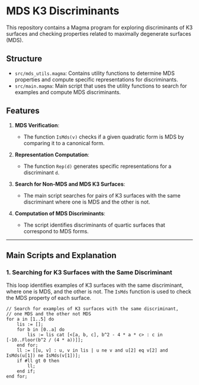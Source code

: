# MDS K3 Discriminants

This repository contains a Magma program for exploring discriminants of K3 surfaces and checking properties related to maximally degenerate surfaces (MDS).

## Structure

- `src/mds_utils.magma`: Contains utility functions to determine MDS properties and compute specific representations for discriminants.
- `src/main.magma`: Main script that uses the utility functions to search for examples and compute MDS discriminants.

## Features

1. **MDS Verification**:
   - The function `IsMds(v)` checks if a given quadratic form is MDS by comparing it to a canonical form.

2. **Representation Computation**:
   - The function `Rep(d)` generates specific representations for a discriminant `d`.

3. **Search for Non-MDS and MDS K3 Surfaces**:
   - The main script searches for pairs of K3 surfaces with the same discriminant where one is MDS and the other is not.

4. **Computation of MDS Discriminants**:
   - The script identifies discriminants of quartic surfaces that correspond to MDS forms.

---

## Main Scripts and Explanation

### 1. Searching for K3 Surfaces with the Same Discriminant

This loop identifies examples of K3 surfaces with the same discriminant, where one is MDS, and the other is not. The `IsMds` function is used to check the MDS property of each surface.

```magma
// Search for examples of K3 surfaces with the same discriminant,
// one MDS and the other not MDS
for a in [1..5] do
    lis := [];
    for b in [0..a] do
        lis := lis cat [<[a, b, c], b^2 - 4 * a * c> : c in [-10..Floor(b^2 / (4 * a))]];
    end for;
    ll := [[u, v] : u, v in lis | u ne v and u[2] eq v[2] and IsMds(u[1]) ne IsMds(v[1])];
    if #ll gt 0 then
        ll;
    end if;
end for;
